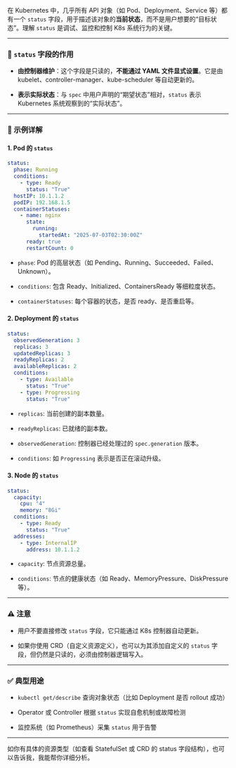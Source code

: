 在 Kubernetes 中，几乎所有 API 对象（如 Pod、Deployment、Service 等）都有一个 `status` 字段，用于描述该对象的**当前状态**，而不是用户想要的“目标状态”。理解 `status` 是调试、监控和控制 K8s 系统行为的关键。

---

### 🔧 `status` 字段的作用

- **由控制器维护**：这个字段是只读的，**不能通过 YAML 文件显式设置**。它是由 kubelet、controller-manager、kube-scheduler 等自动更新的。
    
- **表示实际状态**：与 `spec` 中用户声明的“期望状态”相对，`status` 表示 Kubernetes 系统观察到的“实际状态”。
    

---

### 📌 示例详解

#### 1. Pod 的 `status`

```yaml
status:
  phase: Running
  conditions:
    - type: Ready
      status: "True"
  hostIP: 10.1.1.2
  podIP: 192.168.1.5
  containerStatuses:
    - name: nginx
      state:
        running:
          startedAt: "2025-07-03T02:30:00Z"
      ready: true
      restartCount: 0
```

- `phase`: Pod 的高层状态（如 Pending、Running、Succeeded、Failed、Unknown）。
    
- `conditions`: 包含 Ready、Initialized、ContainersReady 等细粒度状态。
    
- `containerStatuses`: 每个容器的状态，是否 ready、是否重启等。
    

#### 2. Deployment 的 `status`

```yaml
status:
  observedGeneration: 3
  replicas: 3
  updatedReplicas: 3
  readyReplicas: 2
  availableReplicas: 2
  conditions:
    - type: Available
      status: "True"
    - type: Progressing
      status: "True"
```

- `replicas`: 当前创建的副本数量。
    
- `readyReplicas`: 已就绪的副本数。
    
- `observedGeneration`: 控制器已经处理过的 `spec.generation` 版本。
    
- `conditions`: 如 `Progressing` 表示是否正在滚动升级。
    

#### 3. Node 的 `status`

```yaml
status:
  capacity:
    cpu: "4"
    memory: "8Gi"
  conditions:
    - type: Ready
      status: "True"
  addresses:
    - type: InternalIP
      address: 10.1.1.2
```

- `capacity`: 节点资源总量。
    
- `conditions`: 节点的健康状态（如 Ready、MemoryPressure、DiskPressure 等）。
    

---

### ⚠️ 注意

- 用户不要直接修改 `status` 字段，它只能通过 K8s 控制器自动更新。
    
- 如果你使用 CRD（自定义资源定义），也可以为其添加自定义的 `status` 字段，但仍然是只读的，必须由控制器逻辑写入。
    

---

### ✅ 典型用途

- `kubectl get/describe` 查询对象状态（比如 Deployment 是否 rollout 成功）
    
- Operator 或 Controller 根据 `status` 实现自愈机制或故障检测
    
- 监控系统（如 Prometheus）采集 `status` 用于告警
    

---

如你有具体的资源类型（如查看 StatefulSet 或 CRD 的 status 字段结构），也可以告诉我，我能帮你详细分析。